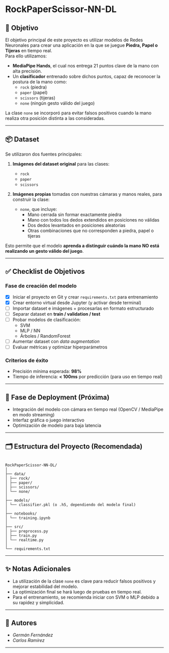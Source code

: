 # RockPaperScissor-NN-DL

## 🎯 Objetivo

El objetivo principal de este proyecto es utilizar modelos de Redes Neuronales para crear una aplicación en la que se juegue **Piedra, Papel o Tijeras** en tiempo real.  
Para ello utilizamos:

- **MediaPipe Hands**, el cual nos entrega 21 puntos clave de la mano con alta precisión.
- Un **clasificador** entrenado sobre dichos puntos, capaz de reconocer la postura de la mano como:
  - `rock` (piedra)
  - `paper` (papel)
  - `scissors` (tijeras)
  - `none` (ningún gesto válido del juego)

La clase `none` se incorporó para evitar falsos positivos cuando la mano realiza otra posición distinta a las consideradas.

---

## 📦 Dataset

Se utilizaron dos fuentes principales:

1. **Imágenes del dataset original** para las clases:  
   - `rock`
   - `paper`
   - `scissors`

2. **Imágenes propias** tomadas con nuestras cámaras y manos reales, para construir la clase:
   - `none`, que incluye:
     - Mano cerrada sin formar exactamente piedra
     - Mano con todos los dedos extendidos en posiciones no válidas
     - Dos dedos levantados en posiciones aleatorias
     - Otras combinaciones que no corresponden a piedra, papel o tijeras

Esto permite que el modelo **aprenda a distinguir cuándo la mano NO está realizando un gesto válido del juego**.

---

## ✅ Checklist de Objetivos

### Fase de creación del modelo

- [x] Iniciar el proyecto en Git y crear `requirements.txt` para entrenamiento
- [x] Crear entorno virtual desde Jupyter (y activar desde terminal)
- [ ] Importar dataset e imágenes + procesarlas en formato estructurado
- [ ] Separar dataset en **train / validation / test**
- [ ] Probar modelos de clasificación:
  - SVM
  - MLP / NN
  - Árboles / RandomForest
- [ ] Aumentar dataset con *data augmentation*
- [ ] Evaluar métricas y optimizar hiperparámetros

### Criterios de éxito

- Precisión mínima esperada: **98%**
- Tiempo de inferencia: **< 100ms** por predicción (para uso en tiempo real)

---

## 🚀 Fase de Deployment (Próxima)

- Integración del modelo con cámara en tiempo real (OpenCV / MediaPipe en modo streaming)
- Interfaz gráfica o juego interactivo
- Optimización de modelo para baja latencia

---

## 🗂 Estructura del Proyecto (Recomendada)

```

RockPaperScissor-NN-DL/  
│  
├── data/  
│ ├── rock/  
│ ├── paper/  
│ ├── scissors/  
│ └── none/  
│  
├── models/  
│ └── classifier.pkl (o .h5, dependiendo del modelo final)  
│  
├── notebooks/  
│ └── training.ipynb  
│  
├── src/  
│ ├── preprocess.py  
│ ├── train.py  
│ └── realtime.py  
│  
└── requirements.txt

```

---

## ✨ Notas Adicionales

- La utilización de la clase `none` es clave para reducir falsos positivos y mejorar estabilidad del modelo.
- La optimización final se hará luego de pruebas en tiempo real.
- Para el entrenamiento, se recomienda iniciar con SVM o MLP debido a su rapidez y simplicidad.

---

## 👥 Autores

- *Germán Fernández*
- *Carlos Ramírez*  

---
